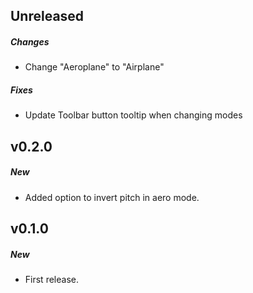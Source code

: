 ## Unreleased
##### Changes
- Change "Aeroplane" to "Airplane"

##### Fixes
- Update Toolbar button tooltip when changing modes

## v0.2.0
##### New
- Added option to invert pitch in aero mode.

## v0.1.0
##### New
- First release.
